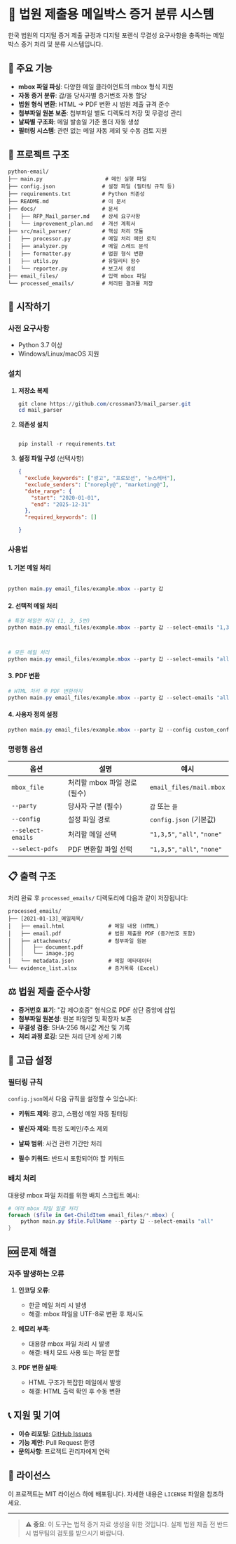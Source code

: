 # 📧 법원 제출용 메일박스 증거 분류 시스템

한국 법원의 디지털 증거 제출 규정과 디지털 포렌식 무결성 요구사항을 충족하는 메일박스 증거 처리 및 분류 시스템입니다.

## 🎯 주요 기능

- **mbox 파일 파싱**: 다양한 메일 클라이언트의 mbox 형식 지원
- **자동 증거 분류**: 갑/을 당사자별 증거번호 자동 할당
- **법원 형식 변환**: HTML → PDF 변환 시 법원 제출 규격 준수
- **첨부파일 원본 보존**: 첨부파일 별도 디렉토리 저장 및 무결성 관리
- **날짜별 구조화**: 메일 발송일 기준 폴더 자동 생성
- **필터링 시스템**: 관련 없는 메일 자동 제외 및 수동 검토 지원

## 📁 프로젝트 구조

```
python-email/
├── main.py                    # 메인 실행 파일
├── config.json               # 설정 파일 (필터링 규칙 등)
├── requirements.txt          # Python 의존성
├── README.md                 # 이 문서
├── docs/                     # 문서
│   ├── RFP_Mail_parser.md    # 상세 요구사항
│   └── improvement_plan.md   # 개선 계획서
├── src/mail_parser/          # 핵심 처리 모듈
│   ├── processor.py          # 메일 처리 메인 로직
│   ├── analyzer.py           # 메일 스레드 분석
│   ├── formatter.py          # 법원 형식 변환
│   ├── utils.py              # 유틸리티 함수
│   └── reporter.py           # 보고서 생성
├── email_files/              # 입력 mbox 파일
└── processed_emails/         # 처리된 결과물 저장
```

## 🚀 시작하기

### 사전 요구사항

- Python 3.7 이상
- Windows/Linux/macOS 지원

### 설치

1. **저장소 복제**



   ```powershell
   git clone https://github.com/crossman73/mail_parser.git
   cd mail_parser
   ```



2. **의존성 설치**

   ```powershell

   pip install -r requirements.txt
   ```


3. **설정 파일 구성** (선택사항)

   ```json
   {
     "exclude_keywords": ["광고", "프로모션", "뉴스레터"],
     "exclude_senders": ["noreply@", "marketing@"],
     "date_range": {
       "start": "2020-01-01",
       "end": "2025-12-31"
     },
     "required_keywords": []

   }
   ```


### 사용법


#### 1. 기본 메일 처리

```powershell

python main.py email_files/example.mbox --party 갑
```

#### 2. 선택적 메일 처리


```powershell
# 특정 메일만 처리 (1, 3, 5번)
python main.py email_files/example.mbox --party 갑 --select-emails "1,3,5"



# 모든 메일 처리
python main.py email_files/example.mbox --party 갑 --select-emails "all"
```

#### 3. PDF 변환


```powershell
# HTML 처리 후 PDF 변환까지
python main.py email_files/example.mbox --party 갑 --select-emails "all" --select-pdfs "all"
```

#### 4. 사용자 정의 설정

```powershell
python main.py email_files/example.mbox --party 갑 --config custom_config.json
```

### 명령행 옵션

| 옵션 | 설명 | 예시 |
|------|------|------|
| `mbox_file` | 처리할 mbox 파일 경로 (필수) | `email_files/mail.mbox` |
| `--party` | 당사자 구분 (필수) | `갑` 또는 `을` |
| `--config` | 설정 파일 경로 | `config.json` (기본값) |
| `--select-emails` | 처리할 메일 선택 | `"1,3,5"`, `"all"`, `"none"` |
| `--select-pdfs` | PDF 변환할 파일 선택 | `"1,3,5"`, `"all"`, `"none"` |

## 📋 출력 구조

처리 완료 후 `processed_emails/` 디렉토리에 다음과 같이 저장됩니다:

```
processed_emails/
├── [2021-01-13]_메일제목/
│   ├── email.html              # 메일 내용 (HTML)
│   ├── email.pdf               # 법원 제출용 PDF (증거번호 포함)
│   ├── attachments/            # 첨부파일 원본
│   │   ├── document.pdf
│   │   └── image.jpg
│   └── metadata.json           # 메일 메타데이터
└── evidence_list.xlsx          # 증거목록 (Excel)
```

## ⚖️ 법원 제출 준수사항

- **증거번호 표기**: "갑 제○호증" 형식으로 PDF 상단 중앙에 삽입
- **첨부파일 원본성**: 원본 파일명 및 확장자 보존
- **무결성 검증**: SHA-256 해시값 계산 및 기록
- **처리 과정 로깅**: 모든 처리 단계 상세 기록


## 🔧 고급 설정

### 필터링 규칙

`config.json`에서 다음 규칙을 설정할 수 있습니다:

- **키워드 제외**: 광고, 스팸성 메일 자동 필터링

- **발신자 제외**: 특정 도메인/주소 제외
- **날짜 범위**: 사건 관련 기간만 처리
- **필수 키워드**: 반드시 포함되어야 할 키워드

### 배치 처리

대용량 mbox 파일 처리를 위한 배치 스크립트 예시:

```powershell
# 여러 mbox 파일 일괄 처리
foreach ($file in Get-ChildItem email_files/*.mbox) {
    python main.py $file.FullName --party 갑 --select-emails "all"
}
```

## 🆘 문제 해결

### 자주 발생하는 오류

1. **인코딩 오류**:
   - 한글 메일 처리 시 발생
   - 해결: mbox 파일을 UTF-8로 변환 후 재시도

2. **메모리 부족**:
   - 대용량 mbox 파일 처리 시 발생
   - 해결: 배치 모드 사용 또는 파일 분할

3. **PDF 변환 실패**:

   - HTML 구조가 복잡한 메일에서 발생
   - 해결: HTML 출력 확인 후 수동 변환

## 📞 지원 및 기여

- **이슈 리포팅**: [GitHub Issues](https://github.com/crossman73/mail_parser/issues)
- **기능 제안**: Pull Request 환영
- **문의사항**: 프로젝트 관리자에게 연락


## 📄 라이선스

이 프로젝트는 MIT 라이선스 하에 배포됩니다. 자세한 내용은 `LICENSE` 파일을 참조하세요.

---

> **⚠️ 중요**: 이 도구는 법적 증거 자료 생성을 위한 것입니다. 실제 법원 제출 전 반드시 법무팀의 검토를 받으시기 바랍니다.
